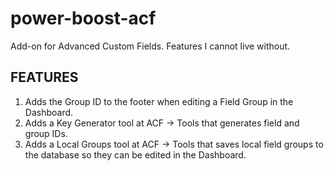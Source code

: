 # power-boost-acf

Add-on for Advanced Custom Fields. Features I cannot live without.

## FEATURES

1. Adds the Group ID to the footer when editing a Field Group in the Dashboard.
1. Adds a Key Generator tool at ACF → Tools that generates field and group IDs.
1. Adds a Local Groups tool at ACF → Tools that saves local field groups to the database so they can be edited in the Dashboard.